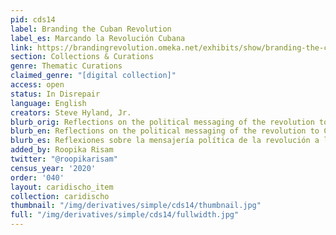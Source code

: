 ```yaml
---
pid: cds14
label: Branding the Cuban Revolution
label_es: Marcando la Revolución Cubana
link: https://brandingrevolution.omeka.net/exhibits/show/branding-the-cuban-revolution
section: Collections & Curations
genre: Thematic Curations
claimed_genre: "[digital collection]"
access: open
status: In Disrepair
language: English
creators: Steve Hyland, Jr.
blurb_orig: Reflections on the political messaging of the revolution to Cubans.
blurb_en: Reflections on the political messaging of the revolution to Cubans.
blurb_es: Reflexiones sobre la mensajería política de la revolución a los cubanos.
added_by: Roopika Risam
twitter: "@roopikarisam"
census_year: '2020'
order: '040'
layout: caridischo_item
collection: caridischo
thumbnail: "/img/derivatives/simple/cds14/thumbnail.jpg"
full: "/img/derivatives/simple/cds14/fullwidth.jpg"
---
```

